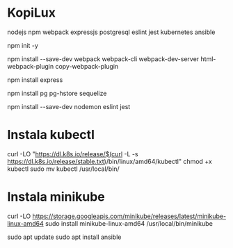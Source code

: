 # KopiLux
nodejs
npm
webpack
expressjs
postgresql
eslint
jest
kubernetes
ansible

npm init -y

npm install --save-dev webpack webpack-cli webpack-dev-server html-webpack-plugin copy-webpack-plugin

npm install express

npm install pg pg-hstore sequelize

npm install --save-dev nodemon eslint jest

# Instala kubectl
curl -LO "https://dl.k8s.io/release/$(curl -L -s https://dl.k8s.io/release/stable.txt)/bin/linux/amd64/kubectl"
chmod +x kubectl
sudo mv kubectl /usr/local/bin/

# Instala minikube
curl -LO https://storage.googleapis.com/minikube/releases/latest/minikube-linux-amd64
sudo install minikube-linux-amd64 /usr/local/bin/minikube

sudo apt update
sudo apt install ansible
